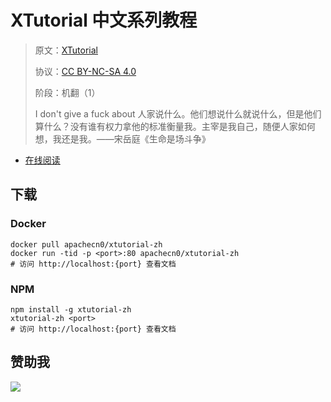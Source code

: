 # XTutorial 中文系列教程

> 原文：[XTutorial ](https://php5-tutorial.com)
> 
> 协议：[CC BY-NC-SA 4.0](http://creativecommons.org/licenses/by-nc-sa/4.0/)
> 
> 阶段：机翻（1）
> 
> I don't give a fuck about 人家说什么。他们想说什么就说什么，但是他们算什么？没有谁有权力拿他的标准衡量我。主宰是我自己，随便人家如何想，我还是我。——宋岳庭《生命是场斗争》 

* [在线阅读](https://xtut.flygon.net)
## 下载

### Docker

```
docker pull apachecn0/xtutorial-zh
docker run -tid -p <port>:80 apachecn0/xtutorial-zh
# 访问 http://localhost:{port} 查看文档
```

### NPM

```
npm install -g xtutorial-zh
xtutorial-zh <port>
# 访问 http://localhost:{port} 查看文档
```

## 赞助我

![](https://img-blog.csdnimg.cn/20200112005920729.png)
